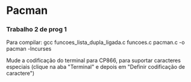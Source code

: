 # Pacman

<h3>Trabalho 2 de prog 1</h3>

<p>Para compilar: gcc funcoes_lista_dupla_ligada.c funcoes.c pacman.c -o pacman -lncurses</p>
<p>Mude a codificação do terminal para CP866, para suportar caracteres especiais (clique na aba "Terminal" e depois em "Definir codificação de caractere")</p>
